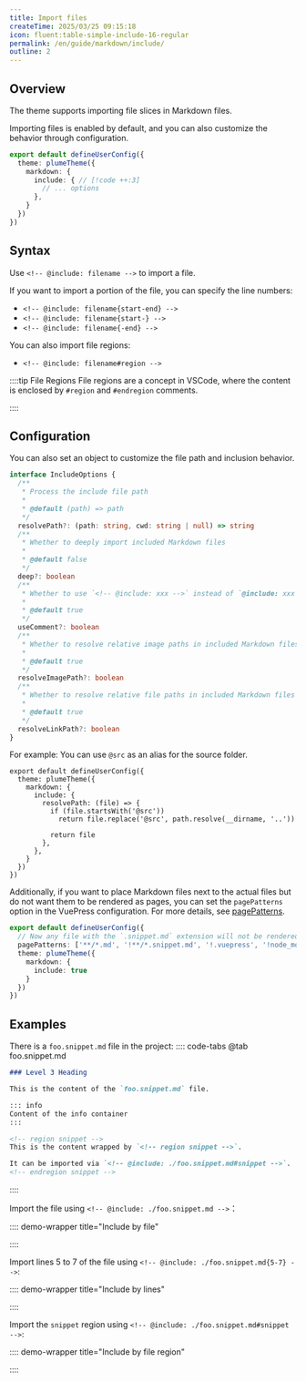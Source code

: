 ```yaml
---
title: Import files
createTime: 2025/03/25 09:15:18
icon: fluent:table-simple-include-16-regular
permalink: /en/guide/markdown/include/
outline: 2
---
```


## Overview

The theme supports importing file slices in Markdown files.

Importing files is enabled by default, and you can also customize the behavior through configuration.

```ts title=".vuepress/config.ts"
export default defineUserConfig({
  theme: plumeTheme({
    markdown: {
      include: { // [!code ++:3]
        // ... options
      },
    }
  })
})
```

## Syntax

Use `<!-- @include: filename -->` to import a file.

If you want to import a portion of the file, you can specify the line numbers:

- `<!-- @include: filename{start-end} -->`
- `<!-- @include: filename{start-} -->`
- `<!-- @include: filename{-end} -->`

You can also import file regions:

- `<!-- @include: filename#region -->`

::::tip File Regions
File regions are a concept in VSCode, where the content is enclosed by `#region` and `#endregion` comments.

<!-- @include: ../../snippet/include-1.snippet.md -->
::::

## Configuration

You can also set an object to customize the file path and inclusion behavior.

```ts
interface IncludeOptions {
  /**
   * Process the include file path
   *
   * @default (path) => path
   */
  resolvePath?: (path: string, cwd: string | null) => string
  /**
   * Whether to deeply import included Markdown files
   *
   * @default false
   */
  deep?: boolean
  /**
   * Whether to use `<!-- @include: xxx -->` instead of `@include: xxx` to import files
   *
   * @default true
   */
  useComment?: boolean
  /**
   * Whether to resolve relative image paths in included Markdown files
   *
   * @default true
   */
  resolveImagePath?: boolean
  /**
   * Whether to resolve relative file paths in included Markdown files
   *
   * @default true
   */
  resolveLinkPath?: boolean
}
```

For example: You can use `@src` as an alias for the source folder.

```ts{5-11} title=".vuepress/config.ts"
export default defineUserConfig({
  theme: plumeTheme({
    markdown: {
      include: {
        resolvePath: (file) => {
          if (file.startsWith('@src'))
            return file.replace('@src', path.resolve(__dirname, '..'))

          return file
        },
      },
    }
  })
})
```

Additionally, if you want to place Markdown files next to the actual files but do not want them to be rendered as pages, you can set the `pagePatterns` option in the VuePress configuration. For more details, see [pagePatterns](https://vuejs.press/zh/reference/config.html#pagepatterns ).

```ts title=".vuepress/config.ts"
export default defineUserConfig({
  // Now any file with the `.snippet.md` extension will not be rendered as a page
  pagePatterns: ['**/*.md', '!**/*.snippet.md', '!.vuepress', '!node_modules'], // [!code ++]
  theme: plumeTheme({
    markdown: {
      include: true
    }
  })
})
```

## Examples

There is a `foo.snippet.md` file in the project:
:::: code-tabs
@tab foo.snippet.md

```md
### Level 3 Heading

This is the content of the `foo.snippet.md` file.

::: info
Content of the info container
:::

<!-- region snippet -->
This is the content wrapped by `<!-- region snippet -->`.

It can be imported via `<!-- @include: ./foo.snippet.md#snippet -->`.
<!-- endregion snippet -->
```

::::

Import the file using `<!-- @include: ./foo.snippet.md -->`：

:::: demo-wrapper title="Include by file"
<!-- @include: ../../snippet/include-2.snippet.md -->
::::

Import lines 5 to 7 of the file using `<!-- @include: ./foo.snippet.md{5-7} -->`:

:::: demo-wrapper title="Include by lines"
<!-- @include: ../../snippet/include-2.snippet.md{5-7} -->
::::

Import the `snippet` region using `<!-- @include: ./foo.snippet.md#snippet -->`:

:::: demo-wrapper title="Include by file region"
<!-- @include: ../../snippet/include-2.snippet.md#snippet -->
::::
